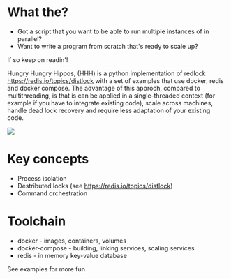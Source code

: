 # What the?

- Got a script that you want to be able to run multiple instances of in parallel?
- Want to write a program from scratch that's ready to scale up?

If so keep on readin'!

Hungry Hungry Hippos, (HHH) is a python implementation of redlock https://redis.io/topics/distlock with a set of examples that use docker, redis and docker compose.
The advantage of this approch, compared to multithreading, is that is can be applied in a single-threaded context (for example if you have to integrate existing code), scale across machines, handle dead lock recovery and require less adaptation of your existing code.

<img src="http://i.perezhilton.com/wp-content/uploads/2014/06/hungry-hippos.gif">

# Key concepts

- Process isolation
- Destributed locks (see https://redis.io/topics/distlock)
- Command orchestration

# Toolchain

- docker - images, containers, volumes
- docker-compose - building, linking services, scaling services
- redis - in memory key-value database


See examples for more fun